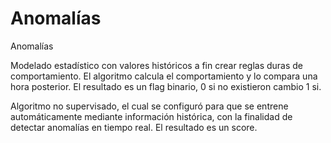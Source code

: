 # Anomalías
Anomalías

Modelado estadístico con valores históricos a fin crear reglas duras de comportamiento. El algoritmo calcula el comportamiento y lo compara una hora posterior. El resultado es un flag binario, 0 si no existieron cambio 1 si.

Algoritmo no supervisado, el cual se configuró para que se entrene automáticamente mediante información histórica, con la finalidad de detectar anomalías en tiempo real. El resultado es un score.
